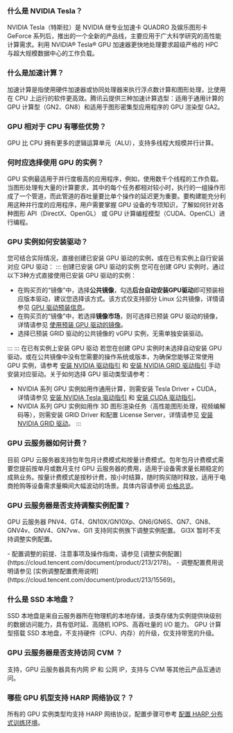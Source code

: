 [](id:Q1)
### 什么是 NVIDIA Tesla？
NVIDIA Tesla（特斯拉）是 NVIDIA 继专业加速卡 QUADRO 及娱乐图形卡 GeForce 系列后，推出的一个全新的产品线，主要应用于广大科学研究的高性能计算需求。利用 NVIDIA® Tesla® GPU 加速器更快地处理要求超级严格的 HPC 与超大规模数据中心的工作负载。


[](id:Q2)
### 什么是加速计算？
加速计算是指使用硬件加速器或协同处理器来执行浮点数计算和图形处理，比使用在 CPU 上运行的软件更高效。腾讯云提供三种加速计算选型：适用于通用计算的 GPU 计算型（GN2、GN8）和适用于图形密集型应用程序的 GPU 渲染型 GA2。


[](id:Q3)
### GPU 相对于 CPU 有哪些优势？
GPU 比 CPU 拥有更多的逻辑运算单元（ALU），支持多线程大规模并行计算。


[](id:Q4)
### 何时应选择使用 GPU 的实例？
GPU 实例最适用于并行度极高的应用程序，例如，使用数千个线程的工作负载。当图形处理有大量的计算要求，其中的每个任务都相对较小时，执行的一组操作形成了一个管道，而此管道的吞吐量要比单个操作的延迟更为重要。要构建能充分利用这种并行度的应用程序，用户需要掌握 GPU 设备的专项知识，了解如何针对各种图形 API（DirectX、OpenGL） 或 GPU 计算编程模型（CUDA、OpenCL）进行编程。


[](id:Q5)
### GPU 实例如何安装驱动？

您可结合实际情况，直接创建已安装 GPU 驱动的实例，或在已有实例上自行安装对应 GPU 驱动：
<dx-tabs>
::: 创建已安装 GPU 驱动的实例
您可在创建 GPU 实例时，通过以下3种方式直接使用已安装 GPU 驱动的实例：
- 在购买页的“镜像”中，选择**公共镜像**，勾选**后台自动安装GPU驱动**即可预装相应版本驱动，建议您选择该方式。该方式仅支持部分 Linux 公共镜像，详情请参见 [GPU 驱动预装信息](https://cloud.tencent.com/document/product/560/30211#PreloadGPUDrive)。
- 在购买页的“镜像”中，若选择**镜像市场**，则可选择已预装 GPU 驱动的镜像，详情请参见 [使用预装 GPU 驱动的镜像](https://cloud.tencent.com/document/product/560/30129)。
- 选择已预装 GRID 驱动的公共镜像的 vGPU 实例，无需单独安装驱动。

:::
::: 在已有实例上安装 GPU 驱动
若您在创建 GPU 实例时未选择自动安装 GPU 驱动，或在公共镜像中没有您需要的操作系统或版本，为确保您能够正常使用 GPU 实例，请参考 [安装 NVIDIA 驱动指引](https://cloud.tencent.com/document/product/560/8048) 和 [安装 NVIDIA GRID 驱动指引](https://cloud.tencent.com/document/product/560/30060) 手动安装对应驱动。关于如何选择 GPU 驱动类型请参考：

- NVIDIA 系列 GPU 实例如用作通用计算，则需安装 Tesla Driver + CUDA，详情请参见 [安装 NVIDIA Tesla 驱动指引](https://cloud.tencent.com/document/product/560/8048) 和 [安装 CUDA 驱动指引](https://cloud.tencent.com/document/product/560/8064)。
- NVIDIA 系列 GPU 实例如用作 3D 图形渲染任务（高性能图形处理，视频编解码等），则需安装 GRID Driver 和配置 License Server，详情请参见 [安装 NVIDIA GRID 驱动](https://cloud.tencent.com/document/product/560/30060)。
:::
</dx-tabs>


[](id:Q6)
### GPU 云服务器如何计费？
目前 GPU 云服务器支持包年包月计费模式和按量计费模式。包年包月计费模式需要您提前按单月或数月支付 GPU 云服务器的费用，适用于设备需求量长期稳定的成熟业务。按量计费模式是按秒计费，按小时结算，随时购买随时释放，适用于电商抢购等设备需求量瞬间大幅波动的场景。具体内容请参阅 [价格总览](https://cloud.tencent.com/doc/product/560/8025)。


[](id:Q7)
### GPU 云服务器是否支持调整实例配置？

GPU 云服务器 PNV4、GT4、GN10X/GN10Xp、GN6/GN6S、GN7、GN8、GNV4v、GNV4、GN7vw、GI1 支持同实例族下调整实例配置。 GI3X 暂时不支持调整实例配置。

<dx-alert infotype="explain" title="">
- 配置调整的前提、注意事项及操作指南，请参见 [调整实例配置](https://cloud.tencent.com/document/product/213/2178)。
- 调整配置费用说明请参见 [实例调整配置费用说明](https://cloud.tencent.com/document/product/213/15569)。
</dx-alert>


[](id:Q8)
### 什么是 SSD 本地盘？
SSD 本地盘是来自云服务器所在物理机的本地存储，该类存储为实例提供块级别的数据访问能力，具有低时延、高随机 IOPS、高吞吐量的 I/O 能力。 GPU 计算型搭载 SSD 本地盘，不支持硬件（CPU、内存）的升级，仅支持带宽的升级。


[](id:Q9)
###  GPU 云服务器是否支持访问 CVM ？
支持，GPU 云服务器具有内网 IP 和 公网 IP，支持与 CVM 等其他云产品互通访问。


[](id:Q10)
###  哪些 GPU 机型支持 HARP 网络协议？？
所有的 GPU 实例类型均支持 HARP 网络协议，配置步骤可参考 [配置 HARP 分布式训练环境](https://cloud.tencent.com/document/product/1573/74099)。



